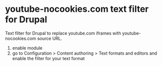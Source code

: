 # youtube-nocookies.com text filter for Drupal
Text filter for Drupal to replace youtube.com iframes with youtube-nocookies.com source URL.

1. enable module
2. go to Configuration > Content authoring > Text formats and editors and enable the filter for your text format
